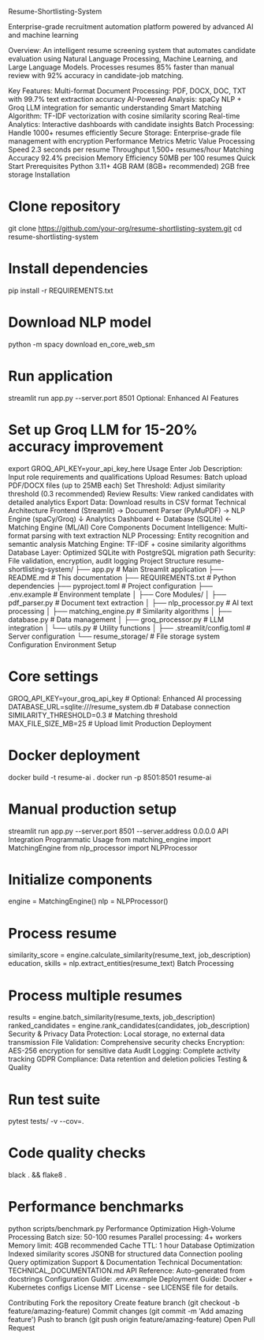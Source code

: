 Resume-Shortlisting-System

Enterprise-grade recruitment automation platform powered by advanced AI and machine learning

Overview:
An intelligent resume screening system that automates candidate evaluation using Natural Language Processing, Machine Learning, and Large Language Models. Processes resumes 85% faster than manual review with 92% accuracy in candidate-job matching.

Key Features:
Multi-format Document Processing: PDF, DOCX, DOC, TXT with 99.7% text extraction accuracy
AI-Powered Analysis: spaCy NLP + Groq LLM integration for semantic understanding
Smart Matching Algorithm: TF-IDF vectorization with cosine similarity scoring
Real-time Analytics: Interactive dashboards with candidate insights
Batch Processing: Handle 1000+ resumes efficiently
Secure Storage: Enterprise-grade file management with encryption
Performance Metrics
Metric	Value
Processing Speed	2.3 seconds per resume
Throughput	1,500+ resumes/hour
Matching Accuracy	92.4% precision
Memory Efficiency	50MB per 100 resumes
Quick Start
Prerequisites
Python 3.11+
4GB RAM (8GB+ recommended)
2GB free storage
Installation
# Clone repository
git clone https://github.com/your-org/resume-shortlisting-system.git
cd resume-shortlisting-system
# Install dependencies
pip install -r REQUIREMENTS.txt
# Download NLP model
python -m spacy download en_core_web_sm
# Run application
streamlit run app.py --server.port 8501
Optional: Enhanced AI Features
# Set up Groq LLM for 15-20% accuracy improvement
export GROQ_API_KEY=your_api_key_here
Usage
Enter Job Description: Input role requirements and qualifications
Upload Resumes: Batch upload PDF/DOCX files (up to 25MB each)
Set Threshold: Adjust similarity threshold (0.3 recommended)
Review Results: View ranked candidates with detailed analytics
Export Data: Download results in CSV format
Technical Architecture
Frontend (Streamlit) → Document Parser (PyMuPDF) → NLP Engine (spaCy/Groq)
                    ↓
Analytics Dashboard ← Database (SQLite) ← Matching Engine (ML/AI)
Core Components
Document Intelligence: Multi-format parsing with text extraction
NLP Processing: Entity recognition and semantic analysis
Matching Engine: TF-IDF + cosine similarity algorithms
Database Layer: Optimized SQLite with PostgreSQL migration path
Security: File validation, encryption, audit logging
Project Structure
resume-shortlisting-system/
├── app.py                    # Main Streamlit application
├── README.md                 # This documentation
├── REQUIREMENTS.txt          # Python dependencies
├── pyproject.toml           # Project configuration
├── .env.example             # Environment template
│
├── Core Modules/
│   ├── pdf_parser.py        # Document text extraction
│   ├── nlp_processor.py     # AI text processing
│   ├── matching_engine.py   # Similarity algorithms
│   ├── database.py          # Data management
│   ├── groq_processor.py    # LLM integration
│   └── utils.py             # Utility functions
│
├── .streamlit/config.toml   # Server configuration
└── resume_storage/          # File storage system
Configuration
Environment Setup
# Core settings
GROQ_API_KEY=your_groq_api_key          # Optional: Enhanced AI processing
DATABASE_URL=sqlite:///resume_system.db  # Database connection
SIMILARITY_THRESHOLD=0.3                 # Matching threshold
MAX_FILE_SIZE_MB=25                     # Upload limit
Production Deployment
# Docker deployment
docker build -t resume-ai .
docker run -p 8501:8501 resume-ai
# Manual production setup
streamlit run app.py --server.port 8501 --server.address 0.0.0.0
API Integration
Programmatic Usage
from matching_engine import MatchingEngine
from nlp_processor import NLPProcessor
# Initialize components
engine = MatchingEngine()
nlp = NLPProcessor()
# Process resume
similarity_score = engine.calculate_similarity(resume_text, job_description)
education, skills = nlp.extract_entities(resume_text)
Batch Processing
# Process multiple resumes
results = engine.batch_similarity(resume_texts, job_description)
ranked_candidates = engine.rank_candidates(candidates, job_description)
Security & Privacy
Data Protection: Local storage, no external data transmission
File Validation: Comprehensive security checks
Encryption: AES-256 encryption for sensitive data
Audit Logging: Complete activity tracking
GDPR Compliance: Data retention and deletion policies
Testing & Quality
# Run test suite
pytest tests/ -v --cov=.
# Code quality checks
black . && flake8 .
# Performance benchmarks
python scripts/benchmark.py
Performance Optimization
High-Volume Processing
Batch size: 50-100 resumes
Parallel processing: 4+ workers
Memory limit: 4GB recommended
Cache TTL: 1 hour
Database Optimization
Indexed similarity scores
JSONB for structured data
Connection pooling
Query optimization
Support & Documentation
Technical Documentation: TECHNICAL_DOCUMENTATION.md
API Reference: Auto-generated from docstrings
Configuration Guide: .env.example
Deployment Guide: Docker + Kubernetes configs
License
MIT License - see LICENSE file for details.

Contributing
Fork the repository
Create feature branch (git checkout -b feature/amazing-feature)
Commit changes (git commit -m 'Add amazing feature')
Push to branch (git push origin feature/amazing-feature)
Open Pull Request
